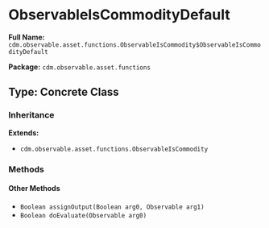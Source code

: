 # ObservableIsCommodityDefault

**Full Name:** `cdm.observable.asset.functions.ObservableIsCommodity$ObservableIsCommodityDefault`

**Package:** `cdm.observable.asset.functions`

## Type: Concrete Class

### Inheritance

**Extends:**
- `cdm.observable.asset.functions.ObservableIsCommodity`

### Methods

#### Other Methods

- `Boolean assignOutput(Boolean arg0, Observable arg1)`
- `Boolean doEvaluate(Observable arg0)`

